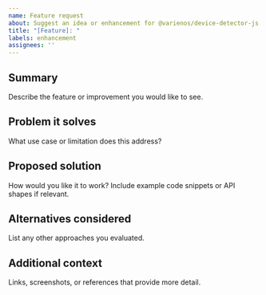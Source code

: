 ```yaml
---
name: Feature request
about: Suggest an idea or enhancement for @varienos/device-detector-js
title: "[Feature]: "
labels: enhancement
assignees: ''
---
```


## Summary
Describe the feature or improvement you would like to see.

## Problem it solves
What use case or limitation does this address?

## Proposed solution
How would you like it to work? Include example code snippets or API shapes if relevant.

## Alternatives considered
List any other approaches you evaluated.

## Additional context
Links, screenshots, or references that provide more detail.
